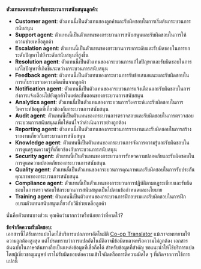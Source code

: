 <!--
CO_OP_TRANSLATOR_METADATA:
{
  "original_hash": "5be7b05ac3220c4fb91e9bd5a37a3794",
  "translation_date": "2025-07-12T11:38:46+00:00",
  "source_file": "08-multi-agent/solution/solution.md",
  "language_code": "th"
}
-->
**ตัวแทนเฉพาะสำหรับกระบวนการสนับสนุนลูกค้า**:

- **Customer agent**: ตัวแทนนี้เป็นตัวแทนของลูกค้าและรับผิดชอบในการเริ่มต้นกระบวนการสนับสนุน
- **Support agent**: ตัวแทนนี้เป็นตัวแทนของกระบวนการสนับสนุนและรับผิดชอบในการให้ความช่วยเหลือลูกค้า
- **Escalation agent**: ตัวแทนนี้เป็นตัวแทนของกระบวนการยกระดับและรับผิดชอบในการยกระดับปัญหาไปยังระดับสนับสนุนที่สูงขึ้น
- **Resolution agent**: ตัวแทนนี้เป็นตัวแทนของกระบวนการแก้ไขปัญหาและรับผิดชอบในการแก้ไขปัญหาที่เกิดขึ้นระหว่างกระบวนการสนับสนุน
- **Feedback agent**: ตัวแทนนี้เป็นตัวแทนของกระบวนการรับข้อเสนอแนะและรับผิดชอบในการเก็บรวบรวมความคิดเห็นจากลูกค้า
- **Notification agent**: ตัวแทนนี้เป็นตัวแทนของกระบวนการแจ้งเตือนและรับผิดชอบในการส่งการแจ้งเตือนไปยังลูกค้าในแต่ละขั้นตอนของกระบวนการสนับสนุน
- **Analytics agent**: ตัวแทนนี้เป็นตัวแทนของกระบวนการวิเคราะห์และรับผิดชอบในการวิเคราะห์ข้อมูลที่เกี่ยวข้องกับกระบวนการสนับสนุน
- **Audit agent**: ตัวแทนนี้เป็นตัวแทนของกระบวนการตรวจสอบและรับผิดชอบในการตรวจสอบกระบวนการสนับสนุนเพื่อให้แน่ใจว่าดำเนินการอย่างถูกต้อง
- **Reporting agent**: ตัวแทนนี้เป็นตัวแทนของกระบวนการรายงานและรับผิดชอบในการสร้างรายงานเกี่ยวกับกระบวนการสนับสนุน
- **Knowledge agent**: ตัวแทนนี้เป็นตัวแทนของกระบวนการจัดการความรู้และรับผิดชอบในการดูแลฐานความรู้ที่เกี่ยวข้องกับกระบวนการสนับสนุน
- **Security agent**: ตัวแทนนี้เป็นตัวแทนของกระบวนการรักษาความปลอดภัยและรับผิดชอบในการดูแลความปลอดภัยของกระบวนการสนับสนุน
- **Quality agent**: ตัวแทนนี้เป็นตัวแทนของกระบวนการคุณภาพและรับผิดชอบในการรับประกันคุณภาพของกระบวนการสนับสนุน
- **Compliance agent**: ตัวแทนนี้เป็นตัวแทนของกระบวนการปฏิบัติตามกฎระเบียบและรับผิดชอบในการตรวจสอบให้กระบวนการสนับสนุนเป็นไปตามข้อกำหนดและนโยบาย
- **Training agent**: ตัวแทนนี้เป็นตัวแทนของกระบวนการฝึกอบรมและรับผิดชอบในการฝึกอบรมตัวแทนสนับสนุนเกี่ยวกับวิธีช่วยเหลือลูกค้า

นั่นคือตัวแทนบางส่วน คุณคิดว่ามากกว่าหรือน้อยกว่าที่คาดไว้?

**ข้อจำกัดความรับผิดชอบ**:  
เอกสารนี้ได้รับการแปลโดยใช้บริการแปลภาษาอัตโนมัติ [Co-op Translator](https://github.com/Azure/co-op-translator) แม้เราจะพยายามให้ความถูกต้องสูงสุด แต่โปรดทราบว่าการแปลอัตโนมัติอาจมีข้อผิดพลาดหรือความไม่ถูกต้อง เอกสารต้นฉบับในภาษาต้นทางถือเป็นแหล่งข้อมูลที่เชื่อถือได้ สำหรับข้อมูลที่สำคัญ ขอแนะนำให้ใช้บริการแปลโดยผู้เชี่ยวชาญมนุษย์ เราไม่รับผิดชอบต่อความเข้าใจผิดหรือการตีความผิดใด ๆ ที่เกิดจากการใช้การแปลนี้